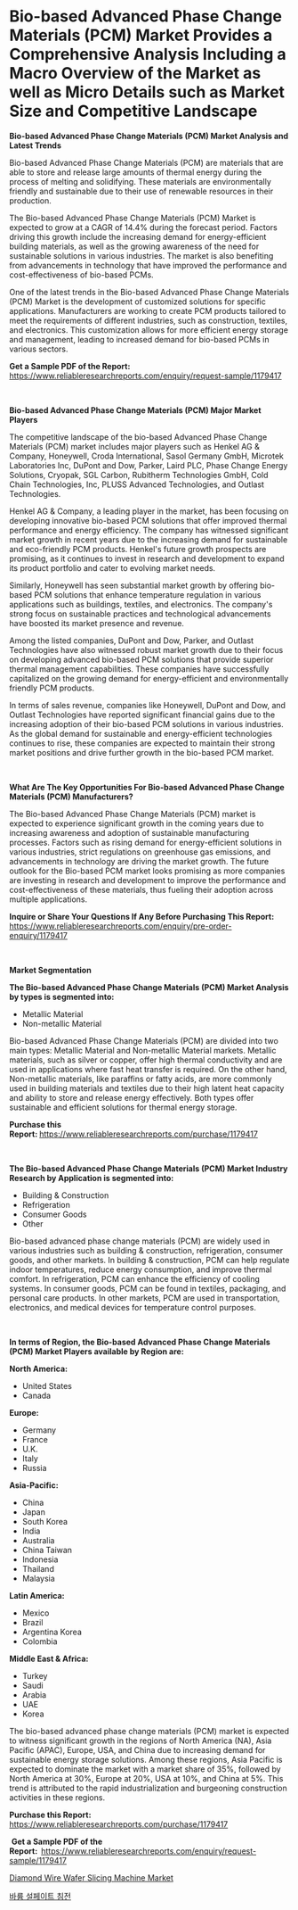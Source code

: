 <p><h1>Bio-based Advanced Phase Change Materials (PCM) Market Provides a Comprehensive Analysis Including a Macro Overview of the Market as well as Micro Details such as Market Size and Competitive Landscape</h1></p><p><strong>Bio-based Advanced Phase Change Materials (PCM) Market Analysis and Latest Trends</strong></p>
<p><p>Bio-based Advanced Phase Change Materials (PCM) are materials that are able to store and release large amounts of thermal energy during the process of melting and solidifying. These materials are environmentally friendly and sustainable due to their use of renewable resources in their production.</p><p>The Bio-based Advanced Phase Change Materials (PCM) Market is expected to grow at a CAGR of 14.4% during the forecast period. Factors driving this growth include the increasing demand for energy-efficient building materials, as well as the growing awareness of the need for sustainable solutions in various industries. The market is also benefiting from advancements in technology that have improved the performance and cost-effectiveness of bio-based PCMs.</p><p>One of the latest trends in the Bio-based Advanced Phase Change Materials (PCM) Market is the development of customized solutions for specific applications. Manufacturers are working to create PCM products tailored to meet the requirements of different industries, such as construction, textiles, and electronics. This customization allows for more efficient energy storage and management, leading to increased demand for bio-based PCMs in various sectors.</p></p>
<p><strong>Get a Sample PDF of the Report:&nbsp;</strong> <a href="https://www.reliableresearchreports.com/enquiry/request-sample/1179417">https://www.reliableresearchreports.com/enquiry/request-sample/1179417</a></p>
<p>&nbsp;</p>
<p><strong>Bio-based Advanced Phase Change Materials (PCM) Major Market Players</strong></p>
<p><p>The competitive landscape of the bio-based Advanced Phase Change Materials (PCM) market includes major players such as Henkel AG & Company, Honeywell, Croda International, Sasol Germany GmbH, Microtek Laboratories Inc, DuPont and Dow, Parker, Laird PLC, Phase Change Energy Solutions, Cryopak, SGL Carbon, Rubitherm Technologies GmbH, Cold Chain Technologies, Inc, PLUSS Advanced Technologies, and Outlast Technologies.</p><p>Henkel AG & Company, a leading player in the market, has been focusing on developing innovative bio-based PCM solutions that offer improved thermal performance and energy efficiency. The company has witnessed significant market growth in recent years due to the increasing demand for sustainable and eco-friendly PCM products. Henkel's future growth prospects are promising, as it continues to invest in research and development to expand its product portfolio and cater to evolving market needs.</p><p>Similarly, Honeywell has seen substantial market growth by offering bio-based PCM solutions that enhance temperature regulation in various applications such as buildings, textiles, and electronics. The company's strong focus on sustainable practices and technological advancements have boosted its market presence and revenue.</p><p>Among the listed companies, DuPont and Dow, Parker, and Outlast Technologies have also witnessed robust market growth due to their focus on developing advanced bio-based PCM solutions that provide superior thermal management capabilities. These companies have successfully capitalized on the growing demand for energy-efficient and environmentally friendly PCM products.</p><p>In terms of sales revenue, companies like Honeywell, DuPont and Dow, and Outlast Technologies have reported significant financial gains due to the increasing adoption of their bio-based PCM solutions in various industries. As the global demand for sustainable and energy-efficient technologies continues to rise, these companies are expected to maintain their strong market positions and drive further growth in the bio-based PCM market.</p></p>
<p>&nbsp;</p>
<p><strong>What Are The Key Opportunities For Bio-based Advanced Phase Change Materials (PCM) Manufacturers?</strong></p>
<p><p>The Bio-based Advanced Phase Change Materials (PCM) market is expected to experience significant growth in the coming years due to increasing awareness and adoption of sustainable manufacturing processes. Factors such as rising demand for energy-efficient solutions in various industries, strict regulations on greenhouse gas emissions, and advancements in technology are driving the market growth. The future outlook for the Bio-based PCM market looks promising as more companies are investing in research and development to improve the performance and cost-effectiveness of these materials, thus fueling their adoption across multiple applications.</p></p>
<p><strong>Inquire or Share Your Questions If Any Before Purchasing This Report:</strong> <a href="https://www.reliableresearchreports.com/enquiry/pre-order-enquiry/1179417">https://www.reliableresearchreports.com/enquiry/pre-order-enquiry/1179417</a></p>
<p>&nbsp;</p>
<p><strong>Market Segmentation</strong></p>
<p><strong>The Bio-based Advanced Phase Change Materials (PCM) Market Analysis by types is segmented into:</strong></p>
<p><ul><li>Metallic Material</li><li>Non-metallic Material</li></ul></p>
<p><p>Bio-based Advanced Phase Change Materials (PCM) are divided into two main types: Metallic Material and Non-metallic Material markets. Metallic materials, such as silver or copper, offer high thermal conductivity and are used in applications where fast heat transfer is required. On the other hand, Non-metallic materials, like paraffins or fatty acids, are more commonly used in building materials and textiles due to their high latent heat capacity and ability to store and release energy effectively. Both types offer sustainable and efficient solutions for thermal energy storage.</p></p>
<p><strong>Purchase this Report:&nbsp;</strong><a href="https://www.reliableresearchreports.com/purchase/1179417">https://www.reliableresearchreports.com/purchase/1179417</a></p>
<p>&nbsp;</p>
<p><strong>The Bio-based Advanced Phase Change Materials (PCM) Market Industry Research by Application is segmented into:</strong></p>
<p><ul><li>Building & Construction</li><li>Refrigeration</li><li>Consumer Goods</li><li>Other</li></ul></p>
<p><p>Bio-based advanced phase change materials (PCM) are widely used in various industries such as building & construction, refrigeration, consumer goods, and other markets. In building & construction, PCM can help regulate indoor temperatures, reduce energy consumption, and improve thermal comfort. In refrigeration, PCM can enhance the efficiency of cooling systems. In consumer goods, PCM can be found in textiles, packaging, and personal care products. In other markets, PCM are used in transportation, electronics, and medical devices for temperature control purposes.</p></p>
<p>&nbsp;</p>
<p><strong>In terms of Region, the Bio-based Advanced Phase Change Materials (PCM) Market Players available by Region are:</strong></p>
<p>
    <p> <strong> North America: </strong>
        <ul>
            <li>United States</li>
            <li>Canada</li>
        </ul>
        </p> 
    <p> <strong> Europe: </strong>
        <ul>
            <li>Germany</li>
            <li>France</li>
            <li>U.K.</li>
            <li>Italy</li>
            <li>Russia</li>
        </ul>
        </p> 
    <p> <strong> Asia-Pacific: </strong>
        <ul>
            <li>China</li>
            <li>Japan</li>
            <li>South Korea</li>
            <li>India</li>
            <li>Australia</li>
            <li>China Taiwan</li>
            <li>Indonesia</li>
            <li>Thailand</li>
            <li>Malaysia</li>
        </ul>
        </p> 
    <p> <strong> Latin America: </strong>
        <ul>
            <li>Mexico</li>
            <li>Brazil</li>
            <li>Argentina Korea</li>
            <li>Colombia</li>
        </ul>
        </p> 
    <p> <strong> Middle East & Africa: </strong>
        <ul>
            <li>Turkey</li>
            <li>Saudi</li>
            <li>Arabia</li>
            <li>UAE</li>
            <li>Korea</li>
        </ul>
    </p>
    </p>
<p><p>The bio-based advanced phase change materials (PCM) market is expected to witness significant growth in the regions of North America (NA), Asia Pacific (APAC), Europe, USA, and China due to increasing demand for sustainable energy storage solutions. Among these regions, Asia Pacific is expected to dominate the market with a market share of 35%, followed by North America at 30%, Europe at 20%, USA at 10%, and China at 5%. This trend is attributed to the rapid industrialization and burgeoning construction activities in these regions.</p></p>
<p><strong>Purchase this Report: </strong><a href="https://www.reliableresearchreports.com/purchase/1179417">https://www.reliableresearchreports.com/purchase/1179417</a></p>
<p>&nbsp;<strong>Get a Sample PDF of the Report:&nbsp;&nbsp;</strong><a href="https://www.reliableresearchreports.com/enquiry/request-sample/1179417">https://www.reliableresearchreports.com/enquiry/request-sample/1179417</a></p>
<p><strong></strong></p>
<p><p><a href="https://fearless-okapi-6c8.notion.site/Diamond-Wire-Wafer-Slicing-Machine-Market-Size-and-Growth-Market-Segmentation-Regional-and-Country-727f07f368b44ae08f1754aeaa8b3c9d">Diamond Wire Wafer Slicing Machine Market</a></p><p><a href="https://github.com/idcefvhkdut6/Market-Research-Report-List-1/blob/main/7571168304.md">바륨 설페이트 침전</a></p></p>